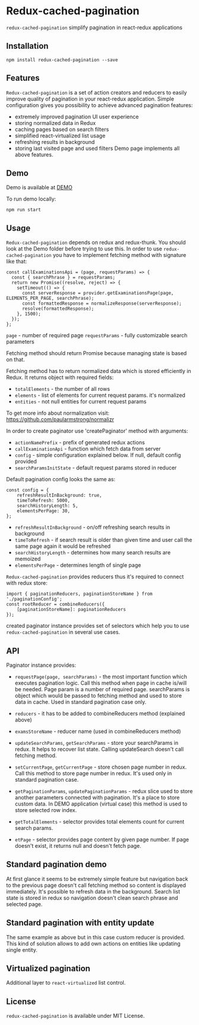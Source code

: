 # Redux-cached-pagination
```redux-cached-pagination``` simplify pagination in react-redux applications
 
## Installation 

```
npm install redux-cached-pagination --save
```

## Features

```Redux-cached-pagination``` is a set of action creators and reducers to easily improve quality of pagination in your react-redux application. 
Simple configuration gives you possibility to achieve advanced pagination features:  

* extremely improved pagination UI user experience 
* storing normalized data in Redux
* caching pages based on search filters
* simplified react-virtualized list usage
* refreshing results in background
* storing last visited page and used filters
Demo page implements all above features.

## Demo 
Demo is available at [DEMO](https://tranzystor.github.io/redux-cached-pagination/)

To run demo locally: 

```
npm run start
```

## Usage

```Redux-cached-pagination``` depends on redux and redux-thunk. You should look at the Demo folder before trying to use this.
In order to use ```redux-cached-pagination``` you have to implement fetching method with signature like that:

```
const callExaminationsApi = (page, requestParams) => {
  const { searchPhrase } = requestParams;
  return new Promise((resolve, reject) => {
    setTimeout(() => {
      const serverResponse = provider.getExaminationsPage(page, ELEMENTS_PER_PAGE, searchPhrase);
      const formattedResponse = normalizeResponse(serverResponse);
      resolve(formattedResponse);
    }, 1500);
  });
};
```

```page``` - number of required page
```requestParams``` - fully customizable search parameters

Fetching method should return Promise because managing state is based on that.

Fetching method has to return normalized data which is stored efficiently in Redux. It returns object with required fields:
* ```totalElements``` - the number of all rows
* ```elements``` - list of elements for current request params. it's normalized 
* ```entities``` - not null entities for current request params

To get more info about normalization visit: https://github.com/paularmstrong/normalizr

In order to create paginator use 'createPaginator' method with arguments:
* ```actionNamePrefix``` - prefix of generated redux actions 
* ```callExaminationApi``` - function which fetch data from server 
* ```config``` - simple configuration explained below. If null, default config provided
* ```searchParamsInitState``` - default request params stored in reducer

Default pagination config looks the same as:
```
const config = {
    refreshResultInBackground: true,
    timeToRefresh: 5000,
    searchHistoryLength: 5,
    elementsPerPage: 30,
};
```

* ```refreshResultInBackground``` - on/off refreshing search results in background
* ```timeToRefresh``` - if search result is older than given time and user call the same page again it would be refreshed
* ```searchHistoryLength``` - determines how many search results are memoized
* ```elementsPerPage``` - determines length of single page

```Redux-cached-pagination``` provides reducers thus it's required to connect with redux store:

```
import { paginationReducers, paginationStoreName } from './paginationConfig';
const rootReducer = combineReducers({
    [paginationStoreName]: paginationReducers
}); 
```

created paginator instance provides set of selectors which help you to use ```redux-cached-pagination``` in several use cases.

## API

Paginator instance provides:
* ```requestPage(page, searchParams)``` - the most important function which executes pagination logic. Call this method when page in cache is/will be needed. 
Page param is a number of required page. searchParams is object which would be passed to fetching method and used to store data in cache. Used in standard 
pagination case only.
* ```reducers``` - it has to be added to combineReducers method (explained above)
* ```examsStoreName``` - reducer name (used in combineReducers method)
* ```updateSearchParams```, ```getSearchParams``` - store your searchParams in redux. It helps to recover list state. Calling updateSearch doesn't call fetching method. 

* ```setCurrentPage```, ```getCurrentPage``` - store chosen page number in redux. Call this method to store page number in redux. It's used only in standard pagination case.

* ```getPaginationParams```, ```updatePaginationParams``` - redux slice used to store another parameters connected with pagination. It's a place to store custom data. In DEMO application (virtual case) this method is used to store selected row index.

* ```getTotalElements``` - selector provides total elements count for current search params.
* ```etPage``` - selector provides page content by given page number. If page doesn't exist, it returns null and doesn't fetch page.


## Standard pagination demo

At first glance it seems to be extremely simple feature but navigation back to the previous page doesn't call fetching method so content is displayed immediately.
It's possible to refresh data in the background. Search list state is stored in redux so navigation doesn't clean search phrase and selected page.

## Standard pagination with entity update

The same example as above but in this case custom reducer is provided. This kind of solution allows to add own actions on entities like updating single entity.  

## Virtualized pagination

Additional layer to ```react-virtualized``` list control. 

## License 

```redux-cached-pagination``` is available under MIT License.
